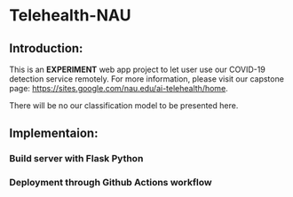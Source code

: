 # Telehealth-NAU

## Introduction:
This is an **EXPERIMENT** web app project to let user use our COVID-19 detection service remotely. For more information, please visit our capstone page: https://sites.google.com/nau.edu/ai-telehealth/home.

There will be no our classification model to be presented here.


## Implementaion:
### Build server with Flask Python

### Deployment through Github Actions workflow
